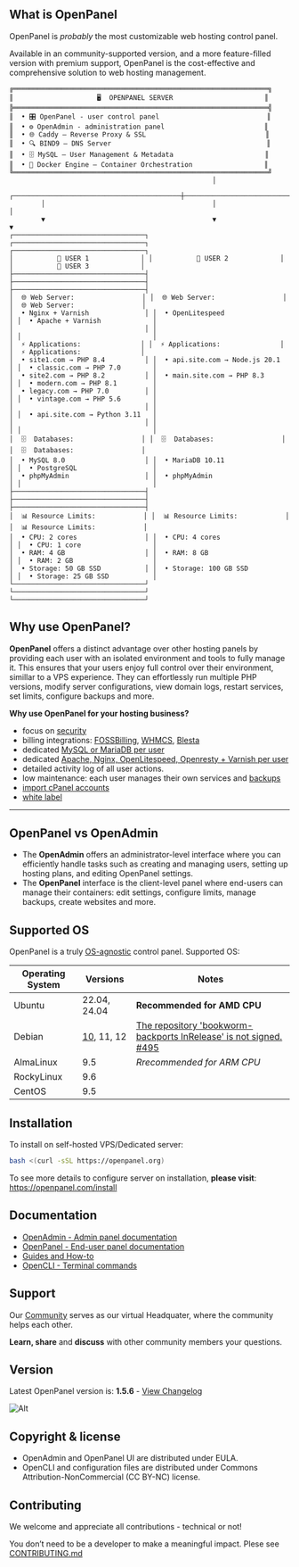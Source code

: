 ## What is OpenPanel

OpenPanel is *probably* the most customizable web hosting control panel.

Available in an community-supported version, and a more feature-filled version with premium support, OpenPanel is the cost-effective and comprehensive solution to web hosting management.

```
╔════════════════════════════════════════════════════════════════╗
║                     🖥️  OPENPANEL SERVER                       ║
╠════════════════════════════════════════════════════════════════╣
║  • 🎛️ OpenPanel - user control panel                           ║
║  • ⚙️ OpenAdmin - administration panel                         ║
║  • 🌐 Caddy – Reverse Proxy & SSL                              ║
║  • 🔍 BIND9 – DNS Server                                       ║
║  • 🗄️ MySQL – User Management & Metadata                       ║
║  • 🐳 Docker Engine – Container Orchestration                  ║
╚════════════════════════════════════════════════════════════════╝
                                                   │   
        ┌──────────────────────────────────────────┼──────────────────────────────────────────┐
        │                                          │                                          │
        ▼                                          ▼                                          ▼
┌─────────────────────────────────┐ ┌─────────────────────────────────┐ ┌─────────────────────────────────┐
│           👤 USER 1             │ │           👤 USER 2             │ │           👤 USER 3             │ 
├─────────────────────────────────┤ ├─────────────────────────────────┤ ├─────────────────────────────────┤
│  🌐 Web Server:                 │ │  🌐 Web Server:                 │ │  🌐 Web Server:                 │
│  • Nginx + Varnish              │ │  • OpenLitespeed                │ │  • Apache + Varnish             │
│                                 │ │                                 │ │                                 │
│  ⚡ Applications:               │ │  ⚡ Applications:               │ │  ⚡ Applications:               │
│  • site1.com → PHP 8.4          │ │  • api.site.com → Node.js 20.1  │ │  • classic.com → PHP 7.0        │
│  • site2.com → PHP 8.2          │ │  • main.site.com → PHP 8.3      │ │  • modern.com → PHP 8.1         │
│  • legacy.com → PHP 7.0         │ │                                 │ │  • vintage.com → PHP 5.6        │
│                                 │ │                                 │ │  • api.site.com → Python 3.11   │
│                                 │ │                                 │ │                                 │
│  🗄️  Databases:                 │ │  🗄️  Databases:                 │ │  🗄️  Databases:                 │
│  • MySQL 8.0                    │ │  • MariaDB 10.11                │ │  • PostgreSQL                   │
│  • phpMyAdmin                   │ │  • phpMyAdmin                   │ │                                 │
├─────────────────────────────────┤ ├─────────────────────────────────┤ ├─────────────────────────────────┤
│  📊 Resource Limits:            │ │  📊 Resource Limits:            │ │  📊 Resource Limits:            │
│  • CPU: 2 cores                 │ │  • CPU: 4 cores                 │ │  • CPU: 1 core                  │
│  • RAM: 4 GB                    │ │  • RAM: 8 GB                    │ │  • RAM: 2 GB                    │
│  • Storage: 50 GB SSD           │ │  • Storage: 100 GB SSD          │ │  • Storage: 25 GB SSD           │
└─────────────────────────────────┘ └─────────────────────────────────┘ └─────────────────────────────────┘
```

## Why use OpenPanel?

**OpenPanel** offers a distinct advantage over other hosting panels by providing each user with an isolated environment and tools to fully manage it. This ensures that your users enjoy full control over their environment, simillar to a VPS experience. They can effortlessly run multiple PHP versions, modify server configurations, view domain logs, restart services, set limits, configure backups and more.

**Why use OpenPanel for your hosting business?**

- focus on [security](https://openpanel.com/docs/articles/security/securing-openpanel/)
- billing integrations: [FOSSBilling](https://openpanel.com/docs/articles/extensions/openpanel-and-fossbilling/), [WHMCS](https://openpanel.com/docs/articles/extensions/openpanel-and-whmcs/), [Blesta](https://openpanel.com/docs/articles/extensions/openpanel-and-blesta/)
- dedicated [MySQL or MariaDB per user](https://openpanel.com/docs/articles/docker/how-to-set-mysql-mariadb-per-user-in-openpanel/)
- dedicated [Apache, Nginx, OpenLitespeed, Openresty + Varnish per user](https://openpanel.com/docs/articles/docker/how-to-set-nginx-apache-varnish-per-user-in-openpanel/)
- detailed activity log of all user actions.
- low maintenance: each user manages their own services and [backups](https://openpanel.com/docs/panel/files/backups/)
- [import cPanel accounts](https://openpanel.com/docs/articles/transfers/import-cpanel-backup-to-openpanel/)
- [white label](https://openpanel.com/docs/articles/dev-experience/customizing-openpanel-user-interface/)


----

## OpenPanel vs OpenAdmin

- The **OpenAdmin** offers an administrator-level interface where you can efficiently handle tasks such as creating and managing users, setting up hosting plans, and editing OpenPanel settings.
- The **OpenPanel** interface is the client-level panel where end-users can manage their containers: edit settings, configure limits, manage backups, create websites and more.

## Supported OS

OpenPanel is a truly [OS-agnostic](https://www.techtarget.com/whatis/definition/agnostic) control panel. Supported OS:

| Operating System       | Versions                             | Notes                                |
|------------------------|--------------------------------------|--------------------------------------|
| Ubuntu                 | 22.04, 24.04                         | **Recommended for AMD CPU**  |
| Debian                 | [10](https://voidnull.es/instalacion-de-openpanel-en-debian-10/), 11, 12 | [The repository 'bookworm-backports InRelease' is not signed. #495](https://github.com/stefanpejcic/OpenPanel/issues/495)|
| AlmaLinux              | 9.5                                  | *Rrecommended for ARM CPU* |
| RockyLinux            | 9.6                                  |                                      |
| CentOS                 | 9.5                                  |                                      |


## Installation

To install on self-hosted VPS/Dedicated server: 

```bash
bash <(curl -sSL https://openpanel.org)
```

To see more details to configure server on installation, **please visit**: https://openpanel.com/install 

## Documentation

- [OpenAdmin - Admin panel documentation](https://openpanel.com/docs/admin/intro/)
- [OpenPanel - End-user panel documentation](https://openpanel.com/docs/panel/intro/)
- [Guides and How-to](https://openpanel.com/docs/articles/intro/)
- [OpenCLI - Terminal commands](https://dev.openpanel.com/cli/)

## Support

Our [Community](https://community.openpanel.org/) serves as our virtual Headquater, where the community helps each other.

**Learn, share** and **discuss** with other community members your questions.

## Version

Latest OpenPanel version is: **1.5.6** - [View Changelog](https://openpanel.com/docs/changelog/1.5.6/)

![Alt](https://repobeats.axiom.co/api/embed/9904d020c32812f0aff8d8d69f52643d16f85007.svg "Repobeats analytics image")

## Copyright & license

- OpenAdmin and OpenPanel UI are distributed under EULA.
- OpenCLI and configuration files are distributed under Commons Attribution-NonCommercial (CC BY-NC) license.

## Contributing

We welcome and appreciate all contributions - technical or not!

You don’t need to be a developer to make a meaningful impact.
Plese see [CONTRIBUTING.md](https://github.com/stefanpejcic/OpenPanel/blob/main/CONTRIBUTING.md)
